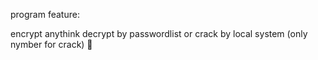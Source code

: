 program feature:

  encrypt anythink
  decrypt by passwordlist or crack by local system (only nymber for crack)  🩵
